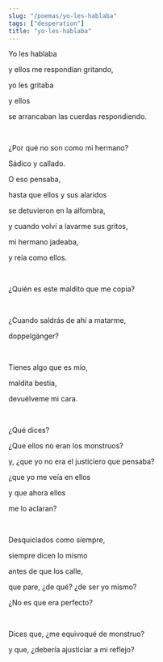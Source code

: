 ```yaml
---
slug: "/poemas/yo-les-hablaba"
tags: ["desperation"]
title: "yo-les-hablaba"
---
```

Yo les hablaba

y ellos me respondían gritando,

yo les gritaba

y ellos

se arrancaban las cuerdas respondiendo.

&nbsp;

¿Por qué no son como mi hermano?

Sádico y callado.

O eso pensaba,

hasta que ellos y sus alaridos

se detuvieron en la alfombra,

y cuando volví a lavarme sus gritos,

mi hermano jadeaba,

y reía como ellos.

&nbsp;

¿Quién es este maldito que me copia?

&nbsp;

¿Cuando saldrás de ahí a matarme,

doppelgänger?

&nbsp;

Tienes algo que es mío,

maldita bestia,

devuélveme mi cara.

&nbsp;

¿Qué dices?

¿Que ellos no eran los monstruos?

y, ¿que yo no era el justiciero que pensaba?

¿que yo me veía en ellos

y que ahora ellos

me lo aclaran?

&nbsp;

Desquiciados como siempre,

siempre dicen lo mismo

antes de que los calle,

que pare, ¿de qué? ¿de ser yo mismo?

¿No es que era perfecto?

&nbsp;

Dices que, ¿me equivoqué de monstruo?

y que, ¿debería ajusticiar a mi reflejo?